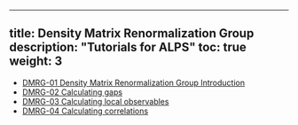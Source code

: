 
---
title: Density Matrix Renormalization Group
description: "Tutorials for ALPS"
toc: true
weight: 3
---

- [DMRG-01 Density Matrix Renormalization Group Introduction](dmrg01)
- [DMRG-02 Calculating gaps](dmrg02)
- [DMRG-03 Calculating local observables](dmrg03)
- [DMRG-04 Calculating correlations](dmrg04)








